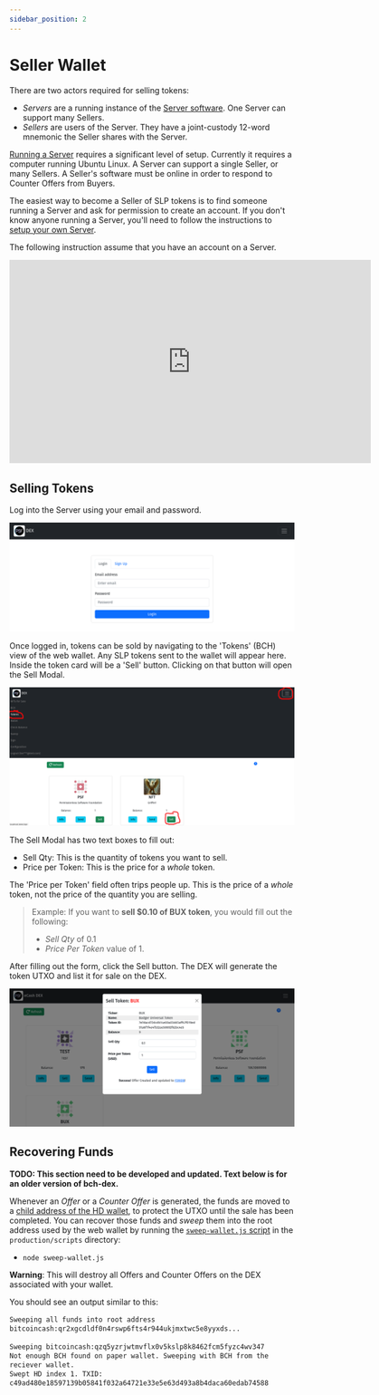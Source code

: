 ```yaml
---
sidebar_position: 2
---
```


# Seller Wallet

There are two actors required for selling tokens:
- *Servers* are a running instance of the [Server software](/usage/server). One Server can support many Sellers.
- *Sellers* are users of the Server. They have a joint-custody 12-word mnemonic the Seller shares with the Server.

[Running a Server](/usage/server) requires a significant level of setup. Currently it requires a computer running Ubuntu Linux. A Server can support a single Seller, or many Sellers. A Seller's software must be online in order to respond to Counter Offers from Buyers.

The easiest way to become a Seller of SLP tokens is to find someone running a Server and ask for permission to create an account. If you don't know anyone running a Server, you'll need to follow the instructions to [setup your own Server](/usage/server).

The following instruction assume that you have an account on a Server.

<iframe width="639" height="359" src="https://www.youtube.com/embed/0ewHPlb57KM" title="Selling NFTs (simple)" frameborder="0" allow="accelerometer; autoplay; clipboard-write; encrypted-media; gyroscope; picture-in-picture; web-share; fullscreen" allowfullscreen></iframe>


## Selling Tokens

Log into the Server using your email and password.

![Login](./img/login.png)

Once logged in, tokens can be sold by navigating to the 'Tokens' (BCH) view of the web wallet. Any SLP tokens sent to the wallet will appear here. Inside the token card will be a 'Sell' button. Clicking on that button will open the Sell Modal.

![Selling Tokens](./img/sell-token.png)

The Sell Modal has two text boxes to fill out:

- Sell Qty: This is the quantity of tokens you want to sell.
- Price per Token: This is the price for a *whole* token.

The 'Price per Token' field often trips people up. This is the price of a *whole* token, not the price of the quantity you are selling.

> Example: If you want to **sell $0.10 of BUX token**, you would fill out the following:
> - *Sell Qty* of 0.1
> - *Price Per Token* value of 1.

After filling out the form, click the Sell button. The DEX will generate the token UTXO and list it for sale on the DEX.

![Sell Modal](./img/sell-modal.png)

## Recovering Funds

**TODO: This section need to be developed and updated. Text below is for an older version of bch-dex.**

Whenever an *Offer* or a *Counter Offer* is generated, the funds are moved to a [child address of the HD wallet](https://github.com/bitcoinbook/bitcoinbook/blob/develop/ch05.asciidoc#hd-wallets-bip-32bip-44), to protect the UTXO until the sale has been completed. You can recover those funds and *sweep* them into the root address used by the web wallet by running the [`sweep-wallet.js` script](https://github.com/Permissionless-Software-Foundation/bch-dex/blob/master/production/scripts/sweep-wallet.js) in the `production/scripts` directory:

- `node sweep-wallet.js`

**Warning**: This will destroy all Offers and Counter Offers on the DEX associated with your wallet.

You should see an output similar to this:

```
Sweeping all funds into root address bitcoincash:qr2xgcdldf0n4rswp6fts4r944ukjmxtwc5e8yyxds...

Sweeping bitcoincash:qzq5yzrjwtmvflx0v5kslp8k8462fcm5fyzc4wv347
Not enough BCH found on paper wallet. Sweeping with BCH from the reciever wallet.
Swept HD index 1. TXID: c49ad480e18597139b05841f032a64721e33e5e63d493a8b4daca60edab74588

```
